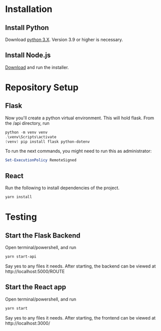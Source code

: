 # Installation

## Install Python
Download [python 3.X](https://www.python.org/downloads/). Version 3.9 or higher is necessary.

## Install Node.js
[Download](https://nodejs.org/en) and run the installer.

# Repository Setup

## Flask
Now you'll create a python virtual environment. This will hold flask. From the /api directory, run
```powershell
python -m venv venv
.\venv\Scripts\activate
(venv) pip install flask python-dotenv
```

To run the next commands, you might need to run this as administrator: 
```powershell
Set-ExecutionPolicy RemoteSigned
```

## React
Run the following to install dependencies of the project.
```powershell
yarn install
```

# Testing

## Start the Flask Backend
Open terminal/powershell, and run 
```bash
yarn start-api
```
Say yes to any files it needs.
After starting, the backend can be viewed at http://localhost:5000/ROUTE

## Start the React app
Open terminal/powershell, and run 
```bash
yarn start
```
Say yes to any files it needs. 
After starting, the frontend can be viewed at http://localhost:3000/
